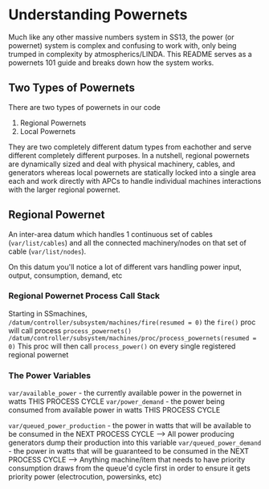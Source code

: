 
# Understanding Powernets
Much like any other massive numbers system in SS13, the power (or powernet) system is complex and confusing to work with, only being trumped in complexity by atmospherics/LINDA. This README serves as a powernets 101 guide and breaks down how the system works.

## Two Types of Powernets
There are two types of powernets in our code
1. Regional Powernets
2. Local Powernets

They are two completely different datum types from eachother and serve different completely different purposes. In a nutshell, regional powernets are dynamically sized and deal with physical machinery, cables, and generators whereas local powernets are statically locked into a single area each and work directly with APCs to handle individual machines interactions with the larger regional powernet.

## Regional Powernet
An inter-area datum which handles 1 continuous set of cables (`var/list/cables`) and all the connected machinery/nodes on that set of cable (`var/list/nodes`).

On this datum you'll notice a lot of different vars handling power input, output, consumption, demand, etc

### Regional Powernet Process Call Stack
Starting in SSmachines,
`/datum/controller/subsystem/machines/fire(resumed = 0)`
the `fire()` proc will call process `process_powernets()`
`/datum/controller/subsystem/machines/proc/process_powernets(resumed = 0)`
This proc will then call `process_power()` on every single registered regional powernet

### The Power Variables
`var/available_power` - the currently available power in the powernet in watts THIS PROCESS CYCLE
`var/power_demand` - the power being consumed from available power in watts THIS PROCESS CYCLE

`var/queued_power_production` - the power in watts that will be available to be consumed in the NEXT PROCESS CYCLE
--> All power producing generators dump their production into this variable
`var/queued_power_demand` - the power in watts that will be guaranteed to be consumed in the NEXT PROCESS CYCLE
--> Anything machine/item that needs to have priority consumption draws from the queue'd cycle first in order to ensure it gets priority power (electrocution, powersinks, etc)

